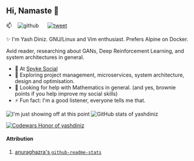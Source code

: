 ## Hi, Namaste 👋

📫 <span>&nbsp;&nbsp;</span>  <!-- Old school. There may be a better way to introduce spaces without nbsp -->
![github](https://img.shields.io/github/followers/yashdiniz?style=social) 
<span>&nbsp;&nbsp;&nbsp;&nbsp;</span>  <!-- Old school. There may be a better way to introduce spaces without nbsp -->
[![tweet](https://img.shields.io/twitter/url?style=social&url=https%3A%2F%2Ftwitter.com%2Fyashdiniz)](https://twitter.com/yashdiniz)

✨ I'm Yash Diniz. GNU/Linux and Vim enthusiast. Prefers Alpine on Docker. 
<!-- Let's share dotfiles and customise each other's setups! 😄 --> <!-- idk, sounds too fruity -->

Avid reader, researching about GANs, Deep Reinforcement Learning, and system architectures in general.

- 🔭 At [Spyke Social](https://spy.ke)
- 🌱 Exploring project management, microservices, system architecture, design and optimisation.
- 🤔 Looking for help with Mathematics in general. (and yes, brownie points if you help improve my social skills)
- ⚡ Fun fact: I'm a good listener, everyone tells me that.

![I'm just showing off at this point](https://github-readme-stats.vercel.app/api/top-langs/?username=anuraghazra&show_icons=true&theme=dark&layout=compact) ![GitHub stats of yashdiniz](https://github-readme-stats.vercel.app/api?username=yashdiniz&show_icons=true&theme=dark&count_private=true)

[![Codewars Honor of yashdiniz](https://www.codewars.com/users/yashdiniz/badges/large)](https://www.codewars.com/users/yashdiniz)


#### Attribution
1. [anuraghazra's `github-readme-stats`](https://github.com/anuraghazra/github-readme-stats)

<!--
**yashdiniz/yashdiniz** is a ✨ _special_ ✨ repository because its `README.md` (this file) appears on your GitHub profile.

Here are some ideas to get you started:

- 🔭 I’m currently working on ...
- 🌱 I’m currently learning ...
- 👯 I’m looking to collaborate on ...
- 🤔 I’m looking for help with ...
- 💬 Ask me about ...
- 📫 How to reach me: ...
- 😄 Pronouns: ...
- ⚡ Fun fact: ...
-->

